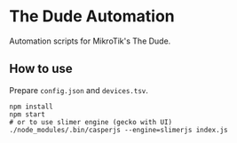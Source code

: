 # The Dude Automation

Automation scripts for MikroTik's The Dude.

## How to use

Prepare `config.json` and `devices.tsv`. 

```
npm install
npm start
# or to use slimer engine (gecko with UI)
./node_modules/.bin/casperjs --engine=slimerjs index.js
```